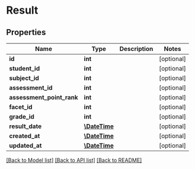 # Result

## Properties
Name | Type | Description | Notes
------------ | ------------- | ------------- | -------------
**id** | **int** |  | [optional] 
**student_id** | **int** |  | [optional] 
**subject_id** | **int** |  | [optional] 
**assessment_id** | **int** |  | [optional] 
**assessment_point_rank** | **int** |  | [optional] 
**facet_id** | **int** |  | [optional] 
**grade_id** | **int** |  | [optional] 
**result_date** | [**\DateTime**](\DateTime.md) |  | [optional] 
**created_at** | [**\DateTime**](\DateTime.md) |  | [optional] 
**updated_at** | [**\DateTime**](\DateTime.md) |  | [optional] 

[[Back to Model list]](../README.md#documentation-for-models) [[Back to API list]](../README.md#documentation-for-api-endpoints) [[Back to README]](../README.md)


